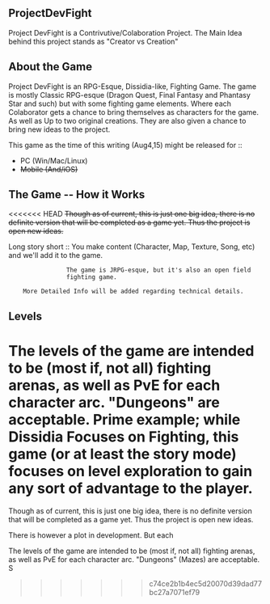 ## ProjectDevFight

Project DevFight is a Contrivutive/Colaboration Project.
The Main Idea behind this project stands as "Creator vs Creation"

## About the Game

Project DevFight is an RPG-Esque, Dissidia-like, Fighting Game.
The game is  mostly Classic RPG-esque (Dragon Quest, Final Fantasy and
Phantasy Star and such) but with some fighting game elements.
Where each Colaborator gets a chance to bring themselves as characters
for the game. As well as Up to two original creations. They are also
given a chance to bring new ideas to the project.

This game as the time of this writing (Aug4,15) might be released for ::
* PC (Win/Mac/Linux)
* ~~Mobile (And/iOS)~~

## The Game -- How it Works
<<<<<<< HEAD
~~Though as of current, this is just one big idea, there is no definite
version that will be completed as a game yet. Thus the project is open
new ideas.~~

Long story short :: You make content (Character, Map, Texture, Song, etc)
                    and we'll add it to the game.

                    The game is JRPG-esque, but it's also an open field
                    fighting game.

        More Detailed Info will be added regarding technical details.

## Levels

The levels of the game are intended to be (most if, not all) fighting
arenas, as well as PvE for each character arc. "Dungeons" are
acceptable. Prime example; while Dissidia Focuses on Fighting, this game
(or at least the story mode) focuses on level exploration to gain
any sort of advantage to the player.
=======
Though as of current, this is just one big idea, there is no definite
version that will be completed as a game yet. Thus the project is open
new ideas.

There is however a plot in development. But each

The levels of the game are intended to be (most if, not all) fighting
arenas, as well as PvE for each character arc. "Dungeons" (Mazes) are
acceptable. S
>>>>>>> c74ce2b1b4ec5d20070d39dad77bc27a7071ef79
